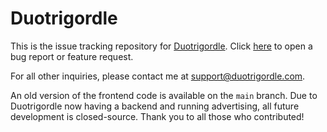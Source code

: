 # Duotrigordle

This is the issue tracking repository for [Duotrigordle](https://duotrigordle.com). Click [here](https://github.com/thesilican/duotrigordle/issues/new/choose) to open a bug report or feature request.

For all other inquiries, please contact me at [support@duotrigordle.com](mailto:support@duotrigordle.com).

An old version of the frontend code is available on the `main` branch. Due to Duotrigordle now having a backend and running advertising, all future development is closed-source. Thank you to all those who contributed!
